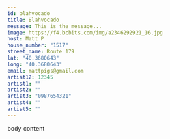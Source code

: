 ```yaml
---
id: blahvocado
title: Blahvocado
message: This is the message...
image: https://f4.bcbits.com/img/a2346292921_16.jpg
host: Matt P
house_number: "1517"
street_name: Route 179
lat: "40.3680643"
long: "40.3680643"
email: mattpigs@gmail.com
artist12: 12345
artist1: ""
artist2: ""
artist3: "0987654321"
artist4: ""
artist5: ""
---
```

body content
